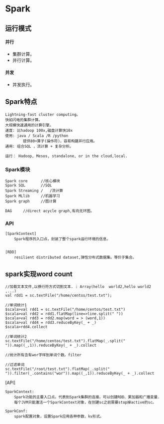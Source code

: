 # Spark

## 运行模式

#### 并行

* 集群计算。
* 并行计算。

#### 并发

* 并发执行。

## Spark特点

	Lightning-fast cluster computing。
	快如闪电的集群计算。
	大规模快速通用的计算引擎。
	速度:	比hadoop 100x,磁盘计算快10x
	使用:	java / Scala /R /python
			提供80+算子(操作符)，容易构建并行应用。
	通用:	组合SQL ，流计算 + 复杂分析。

	运行：	Hadoop, Mesos, standalone, or in the cloud,local.

### Spark模块

	Spark core		//核心模块
	Spark SQL		//SQL
	Spark Streaming	/	/流计算
	Spark MLlib		//机器学习
	Spark graph		//图计算

	DAG		//direct acycle graph,有向无环图。

### API

	[SparkContext]
		Spark程序的入口点，封装了整个spark运行环境的信息。
	

	[RDD]
		resilient distributed dataset,弹性分布式数据集。等价于集合。
		
		
## spark实现word count

	//加载文本文件,以换行符方式切割文本. : Array(hello  world2,hello world2 ,...)
	val rdd1 = sc.textFile("/home/centos/test.txt");

	//单词统计1
	$scala>val rdd1 = sc.textFile("/home/centos/test.txt")
	$scala>val rdd2 = rdd1.flatMap(line=>line.split(" "))
	$scala>val rdd3 = rdd2.map(word = > (word,1))
	$scala>val rdd4 = rdd3.reduceByKey(_ + _)
	$scala>rdd4.collect

	//单词统计2
	sc.textFile("/home/centos/test.txt").flatMap(_.split(" ")).map((_,1)).reduceByKey(_ + _).collect

	//统计所有含有wor字样到单词个数。filter

	//过滤单词
	sc.textFile("/root/test.txt").flatMap(_.split(" ")).filter(_.contains("wor")).map((_,1)).reduceByKey(_ + _).collect



[API]

	SparkContext:
		Spark功能的主要入口点。代表到Spark集群的连接，可以创建RDD、累加器和广播变量.
		每个JVM只能激活一个SparkContext对象，在创建sc之前需要stop掉active的sc。
	
	SparkConf:
		spark配置对象，设置Spark应用各种参数，kv形式。

	

